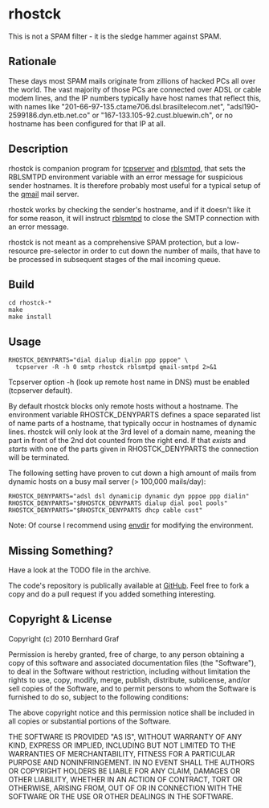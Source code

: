 rhostck
=======

This is not a SPAM filter - it is the sledge hammer against SPAM.


Rationale
---------

These days most SPAM mails originate from zillions of hacked PCs all over
the world. The vast majority of those PCs are connected over ADSL or cable
modem lines, and the IP numbers typically have host names that reflect this,
with names like "201-66-97-135.ctame706.dsl.brasiltelecom.net",
"adsl190-2599186.dyn.etb.net.co" or "167-133.105-92.cust.bluewin.ch",
or no hostname has been configured for that IP at all.


Description
-----------

rhostck is companion program for [tcpserver][] and [rblsmtpd][], that
sets the RBLSMTPD environment variable with an error message for suspicious
sender hostnames. It is therefore probably most useful for a typical setup
of the [qmail][] mail server.

rhostck works by checking the sender's hostname, and if it doesn't like it
for some reason, it will instruct [rblsmtpd][] to close the SMTP connection
with an error message.

rhostck is not meant as a comprehensive SPAM protection, but a low-resource
pre-selector in order to cut down the number of mails, that have to be
processed in subsequent stages of the mail incoming queue.


Build
-----

    cd rhostck-*
    make
    make install


Usage
-----

    RHOSTCK_DENYPARTS="dial dialup dialin ppp pppoe" \
      tcpserver -R -h 0 smtp rhostck rblsmtpd qmail-smtpd 2>&1

Tcpserver option -h (look up remote host name in DNS) must be enabled
(tcpserver default).

By default rhostck blocks only remote hosts without a hostname. The
environment variable RHOSTCK_DENYPARTS defines a space separated list of
name parts of a hostname, that typically occur in hostnames of dynamic
lines. rhostck will only look at the 3rd level of a domain name, meaning
the part in front of the 2nd dot counted from the right end. If that
_exists_ and _starts_ with one of the parts given in RHOSTCK_DENYPARTS
the connection will be terminated.

The following setting have proven to cut down a high amount of mails from
dynamic hosts on a busy mail server (> 100,000 mails/day):

    RHOSTCK_DENYPARTS="adsl dsl dynamicip dynamic dyn pppoe ppp dialin"
    RHOSTCK_DENYPARTS="$RHOSTCK_DENYPARTS dialup dial pool pools"
    RHOSTCK_DENYPARTS="$RHOSTCK_DENYPARTS dhcp cable cust"

Note: Of course I recommend using [envdir][] for modifying the environment.


Missing Something?
------------------

Have a look at the TODO file in the archive.

The code's repository is publically available at [GitHub][]. Feel free to
fork a copy and do a pull request if you added something interesting.


Copyright & License
-------------------

Copyright (c) 2010  Bernhard Graf

Permission is hereby granted, free of charge, to any person obtaining a
copy of this software and associated documentation files (the "Software"),
to deal in the Software without restriction, including without limitation
the rights to use, copy, modify, merge, publish, distribute, sublicense,
and/or sell copies of the Software, and to permit persons to whom the
Software is furnished to do so, subject to the following conditions:

The above copyright notice and this permission notice shall be included in
all copies or substantial portions of the Software.

THE SOFTWARE IS PROVIDED "AS IS", WITHOUT WARRANTY OF ANY KIND, EXPRESS OR
IMPLIED, INCLUDING BUT NOT LIMITED TO THE WARRANTIES OF MERCHANTABILITY,
FITNESS FOR A PARTICULAR PURPOSE AND NONINFRINGEMENT. IN NO EVENT SHALL THE
AUTHORS OR COPYRIGHT HOLDERS BE LIABLE FOR ANY CLAIM, DAMAGES OR OTHER
LIABILITY, WHETHER IN AN ACTION OF CONTRACT, TORT OR OTHERWISE, ARISING
FROM, OUT OF OR IN CONNECTION WITH THE SOFTWARE OR THE USE OR OTHER
DEALINGS IN THE SOFTWARE.


[tcpserver]: http://cr.yp.to/ucspi-tcp/tcpserver.html
[rblsmtpd]: http://cr.yp.to/ucspi-tcp/rblsmtpd.html
[qmail]: http://cr.yp.to/qmail.html
[envdir]: http://cr.yp.to/daemontools/envdir.html
[GitHub]: http://github.com/augensalat/rhostck
